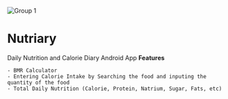 ![Group 1](https://github.com/BangkitC23-PC673/nutriary-android/assets/60954620/2651b879-edcd-4339-8c4a-65b56a647e7a)

# Nutriary
Daily Nutrition and Calorie Diary Android App 
**Features**
```
- BMR Calculator
- Entering Calorie Intake by Searching the food and inputing the quantity of the food
- Total Daily Nutrition (Calorie, Protein, Natrium, Sugar, Fats, etc)
```
